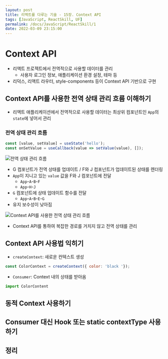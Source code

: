```yaml
---
layout: post
title: 리액트를 다루는 기술 - 15장. Context API
tags: [JavaScript, ReactSkill, UF]
permalink: /docs/JavaScript/ReactSkill/1
date: 2022-03-09 23:15:00
---
```

# Context API
- 리액트 프로젝트에서 전역적으로 사용할 데이터를 관리
    - 사용자 로그인 정보, 애플리케이션 환경 설정, 테마 등
- 리덕스, 리액트 라우터, style-components 등이 Context API 기반으로 구현

## Context API를 사용한 전역 상태 관리 흐름 이해하기

- 리액트 애플리케이션에서 전역적으로 사용할 데이터는 최상위 컴포넌트인 `App`의 `state`에 넣어서 관리

### 전역 상태 관리 흐름

```javascript
const [value, setValue] = useState('hello');
const onSetValue = useCallback(value => setValue(value), []);
```

![전역 상태 관리 흐름](https://i.imgur.com/tmOeRAT.png)

- G 컴포넌트가 전역 상태를 업데이트 / F와 J 컴포넌트가 업데이트된 상태를 렌더링
- `App`이 지니고 있는 `value` 값을 F와 J 컴포넌트에 전달
    - `App`-`A`-`B`-`F`
    - `App`-`H`-`J`
- `G` 컴포넌트에 상태 업데이트 함수를 전달
    - `App`-`A`-`B`-`E`-`G`
- 유지 보수성이 낮아짐

![Context API를 사용한 전역 상태 관리 흐름](https://i.imgur.com/iyNKCIz.png)

- Context API를 통하여 복잡한 경로를 거치지 않고 전역 상태를 관리

## Context API 사용법 익히기

- `createContext`: 새로운 컨텍스트 생성
```javascript
const ColorContext = createContext({ color: 'black '});
```

- `Consumer`: Context 내의 상태를 받아옴
```javascript
import ColorContent
```


## 동적 Context 사용하기

## Consumer 대신 Hook 또는 static contextType 사용하기

## 정리